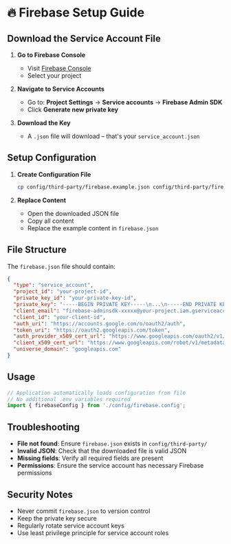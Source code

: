 # 🔥 Firebase Setup Guide

## Download the Service Account File

1. **Go to Firebase Console**
   - Visit [Firebase Console](https://console.firebase.google.com/)
   - Select your project

2. **Navigate to Service Accounts**
   - Go to: **Project Settings** → **Service accounts** → **Firebase Admin SDK**
   - Click **Generate new private key**

3. **Download the Key**
   - A `.json` file will download – that's your `service_account.json`

## Setup Configuration

1. **Create Configuration File**
   ```bash
   cp config/third-party/firebase.example.json config/third-party/firebase.json
   ```

2. **Replace Content**
   - Open the downloaded JSON file
   - Copy all content
   - Replace the example content in `firebase.json`

## File Structure

The `firebase.json` file should contain:

```json
{
  "type": "service_account",
  "project_id": "your-project-id",
  "private_key_id": "your-private-key-id",
  "private_key": "-----BEGIN PRIVATE KEY-----\n...\n-----END PRIVATE KEY-----\n",
  "client_email": "firebase-adminsdk-xxxxx@your-project.iam.gserviceaccount.com",
  "client_id": "your-client-id",
  "auth_uri": "https://accounts.google.com/o/oauth2/auth",
  "token_uri": "https://oauth2.googleapis.com/token",
  "auth_provider_x509_cert_url": "https://www.googleapis.com/oauth2/v1/certs",
  "client_x509_cert_url": "https://www.googleapis.com/robot/v1/metadata/x509/...",
  "universe_domain": "googleapis.com"
}
```

## Usage

```typescript
// Application automatically loads configuration from file
// No additional .env variables required
import { firebaseConfig } from './config/firebase.config';
```

## Troubleshooting

- **File not found**: Ensure `firebase.json` exists in `config/third-party/`
- **Invalid JSON**: Check that the downloaded file is valid JSON
- **Missing fields**: Verify all required fields are present
- **Permissions**: Ensure the service account has necessary Firebase permissions

## Security Notes

- Never commit `firebase.json` to version control
- Keep the private key secure
- Regularly rotate service account keys
- Use least privilege principle for service account roles
